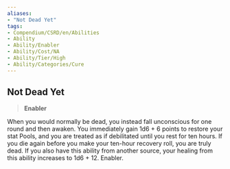 ```yaml
---
aliases:
- "Not Dead Yet"
tags:
- Compendium/CSRD/en/Abilities
- Ability
- Ability/Enabler
- Ability/Cost/NA
- Ability/Tier/High
- Ability/Categories/Cure
---
```


  
## Not Dead Yet  
>**Enabler**
  
When you would normally be dead, you instead fall unconscious for one round and then awaken. You immediately gain 1d6 + 6 points to restore your stat Pools, and you are treated as if debilitated until you rest for ten hours. If you die again before you make your ten-hour recovery roll, you are truly dead. If you also have this ability from another source, your healing from this ability increases to 1d6 + 12. Enabler.